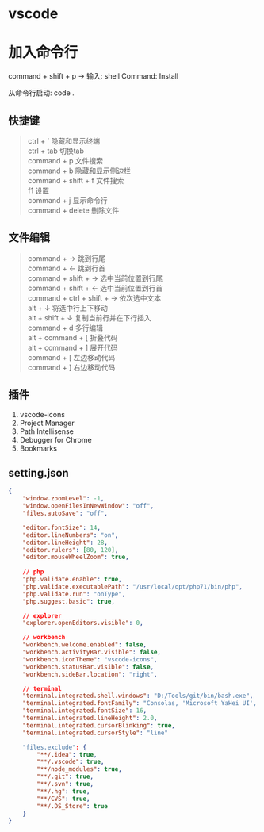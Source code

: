 vscode
======

# 加入命令行
command + shift + p -> 输入: shell Command: Install

从命令行启动: code .

## 快捷键

> ctrl + ` 隐藏和显示终端  
> ctrl + tab 切换tab  
> command + p 文件搜索  
> command + b 隐藏和显示侧边栏  
> command + shift + f 文件搜索  
> f1 设置  
> command + j 显示命令行  
> command + delete 删除文件
## 文件编辑

> command + → 跳到行尾  
> command + ← 跳到行首  
> command + shift + → 选中当前位置到行尾  
> command + shift + ← 选中当前位置到行首  
> command + ctrl + shift + → 依次选中文本  
> alt + ↓  将选中行上下移动  
> alt + shift + ↓ 复制当前行并在下行插入  
> command + d 多行编辑  
> alt + command + [ 折叠代码  
> alt + command + ] 展开代码  
> command + [ 左边移动代码  
> command + ] 右边移动代码  


## 插件
1. vscode-icons
2. Project Manager
3. Path Intellisense
4. Debugger for Chrome
5. Bookmarks


## setting.json
```json
{
    "window.zoomLevel": -1,
    "window.openFilesInNewWindow": "off",
    "files.autoSave": "off",

    "editor.fontSize": 14,
    "editor.lineNumbers": "on",
    "editor.lineHeight": 28,
    "editor.rulers": [80, 120],
    "editor.mouseWheelZoom": true,
    
    // php
    "php.validate.enable": true,
    "php.validate.executablePath": "/usr/local/opt/php71/bin/php",
    "php.validate.run": "onType",
    "php.suggest.basic": true,

    // explorer
    "explorer.openEditors.visible": 0,

    // workbench
    "workbench.welcome.enabled": false,
    "workbench.activityBar.visible": false,
    "workbench.iconTheme": "vscode-icons",
    "workbench.statusBar.visible": false,
    "workbench.sideBar.location": "right",

    // terminal
    "terminal.integrated.shell.windows": "D:/Tools/git/bin/bash.exe",
    "terminal.integrated.fontFamily": "Consolas, 'Microsoft YaHei UI', 'Courier New'",
    "terminal.integrated.fontSize": 16,
    "terminal.integrated.lineHeight": 2.0,
    "terminal.integrated.cursorBlinking": true,
    "terminal.integrated.cursorStyle": "line"

    "files.exclude": {
        "**/.idea": true,
        "**/.vscode": true,
        "**/node_modules": true,
        "**/.git": true,
        "**/.svn": true,
        "**/.hg": true,
        "**/CVS": true,
        "**/.DS_Store": true
    }
}
```
